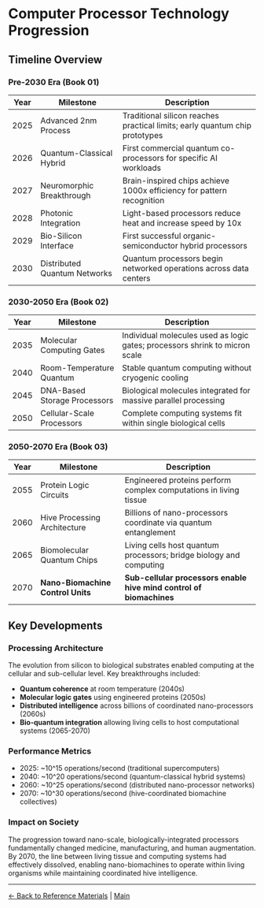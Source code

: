 # Computer Processor Technology Progression

## Timeline Overview

### Pre-2030 Era (Book 01)
| Year  | Milestone | Description |
|-------|-----------|-------------|
| 2025  | Advanced 2nm Process | Traditional silicon reaches practical limits; early quantum chip prototypes |
| 2026  | Quantum-Classical Hybrid | First commercial quantum co-processors for specific AI workloads |
| 2027  | Neuromorphic Breakthrough | Brain-inspired chips achieve 1000x efficiency for pattern recognition |
| 2028  | Photonic Integration | Light-based processors reduce heat and increase speed by 10x |
| 2029  | Bio-Silicon Interface | First successful organic-semiconductor hybrid processors |
| 2030  | Distributed Quantum Networks | Quantum processors begin networked operations across data centers |

### 2030-2050 Era (Book 02)
| Year  | Milestone | Description |
|-------|-----------|-------------|
| 2035  | Molecular Computing Gates | Individual molecules used as logic gates; processors shrink to micron scale |
| 2040  | Room-Temperature Quantum | Stable quantum computing without cryogenic cooling |
| 2045  | DNA-Based Storage Processors | Biological molecules integrated for massive parallel processing |
| 2050  | Cellular-Scale Processors | Complete computing systems fit within single biological cells |

### 2050-2070 Era (Book 03)
| Year  | Milestone | Description |
|-------|-----------|-------------|
| 2055  | Protein Logic Circuits | Engineered proteins perform complex computations in living tissue |
| 2060  | Hive Processing Architecture | Billions of nano-processors coordinate via quantum entanglement |
| 2065  | Biomolecular Quantum Chips | Living cells host quantum processors; bridge biology and computing |
| 2070  | **Nano-Biomachine Control Units** | **Sub-cellular processors enable hive mind control of biomachines** |

## Key Developments

### Processing Architecture
The evolution from silicon to biological substrates enabled computing at the cellular and sub-cellular level. Key breakthroughs included:
- **Quantum coherence** at room temperature (2040s)
- **Molecular logic gates** using engineered proteins (2050s)
- **Distributed intelligence** across billions of coordinated nano-processors (2060s)
- **Bio-quantum integration** allowing living cells to host computational systems (2065-2070)

### Performance Metrics
- 2025: ~10^15 operations/second (traditional supercomputers)
- 2040: ~10^20 operations/second (quantum-classical hybrid systems)
- 2060: ~10^25 operations/second (distributed nano-processor networks)
- 2070: ~10^30 operations/second (hive-coordinated biomachine collectives)

### Impact on Society
The progression toward nano-scale, biologically-integrated processors fundamentally changed medicine, manufacturing, and human augmentation. By 2070, the line between living tissue and computing systems had effectively dissolved, enabling nano-biomachines to operate within living organisms while maintaining coordinated hive intelligence.

---

[← Back to Reference Materials](./README.md) | [Main](../README.md)

